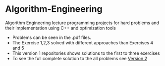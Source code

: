 # Algorithm-Engineering
Algorithm Engineering lecture programming projects for hard problems and their implementation using C++ and optimization tools

- Problems can be seen in the .pdf files.
- The Exercise 1,2,3 solved with different approaches than Exercises 4 and 5
- This version 1 repositories shows solutions to the first to three exercises 
- To see the full complete solution to the all problems see [Version 2](https://github.com/mertsaner/AlgorithmEngineering_v2.0 "Github Repo of Version 2")
